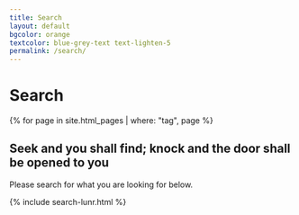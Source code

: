 ```yaml
---
title: Search
layout: default
bgcolor: orange
textcolor: blue-grey-text text-lighten-5
permalink: /search/
---
```


# Search

{% for page in site.html_pages | where: "tag", page %}

<span class="fa-stack subtlecircle" style="font-size:100px; background:rgba(255,166,0,0.1)">
<i class="fa fa-circle fa-stack-2x text-white"></i>
<i class="fa fa-search fa-stack-1x text-cityorange"></i>
</span>

## Seek and you shall find; knock and the door shall be opened to you

Please search for what you are looking for below.

{% include search-lunr.html %}
